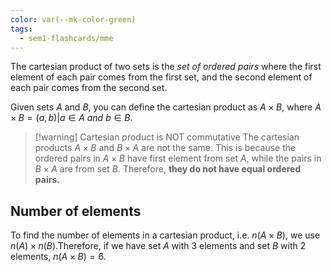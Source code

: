 ```yaml
---
color: var(--mk-color-green)
tags:
  - sem1-flashcards/mme
---
```

The cartesian product of two sets is the *set of ordered pairs* where the first element of each pair comes from the first set, and the second element of each pair comes from the second set.

Given sets $A$ and $B$, you can define the cartesian product as $A \times B$, where $A \times B = {(a,b) | a\in A\: and\: b\in B}$.

> [!warning] Cartesian product is NOT commutative
> The cartesian products $A\times B$ and $B\times A$ are not the same. This is because the ordered pairs in $A\times B$ have first element from set $A$, while the pairs in $B\times A$ are from set $B$. Therefore, **they do not have equal ordered pairs.**


## Number of elements
To find the number of elements in a cartesian product, i.e. $n(A\times B)$, we use $n(A) \times n(B)$.Therefore, if we have set $A$ with 3 elements and set $B$ with 2 elements, $n(A\times B) = 6$.


